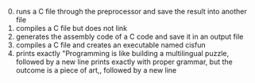 0. runs a C file through the preprocessor and save the result into another file
1. compiles a C file but does not link
2. generates the assembly code of a C code and save it in an output file
3. compiles a C file and creates an executable named cisfun
4. prints exactly "Programming is like building a multilingual puzzle, followed by a new line
prints exactly with proper grammar, but the outcome is a piece of art,, followed by a new line
